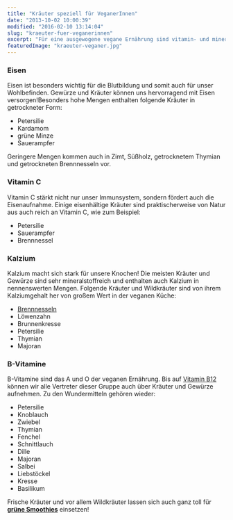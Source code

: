```yaml
---
title: "Kräuter speziell für VeganerInnen"
date: "2013-10-02 10:00:39"
modified: "2016-02-10 13:14:04"
slug: "kraeuter-fuer-veganerinnen"
excerpt: "Für eine ausgewogene vegane Ernährung sind vitamin- und mineralstoffreiche Pflanzen ein absolutes Muss! Gott sei Dank, finden wir in der Natur eine große Auswahl. Doch welche sind die richtigen für eine ausgewogene vegane Ernährung?"
featuredImage: "kraeuter-veganer.jpg"
---
```


### Eisen

Eisen ist besonders wichtig für die Blutbildung und somit auch für unser Wohlbefinden. Gewürze und Kräuter können uns hervorragend mit Eisen versorgen!Besonders hohe Mengen enthalten folgende Kräuter in getrockneter Form:

*   Petersilie
*   Kardamom
*   grüne Minze
*   Sauerampfer

Geringere Mengen kommen auch in Zimt, Süßholz, getrocknetem Thymian und getrockneten Brennnesseln vor.

### Vitamin C

Vitamin C stärkt nicht nur unser Immunsystem, sondern fördert auch die Eisenaufnahme. Einige eisenhältige Kräuter sind praktischerweise von Natur aus auch reich an Vitamin C, wie zum Beispiel:

*   Petersilie
*   Sauerampfer
*   Brennnessel

### Kalzium

Kalzium macht sich stark für unsere Knochen! Die meisten Kräuter und Gewürze sind sehr mineralstoffreich und enthalten auch Kalzium in nennenswerten Mengen. Folgende Kräuter und Wildkräuter sind von ihrem Kalziumgehalt her von großem Wert in der veganen Küche:

*   [Brennnesseln](https://www.veganblatt.com/heimische-superfoods-brennnessel)
*   Löwenzahn
*   Brunnenkresse
*   Petersilie
*   Thymian
*   Majoran

### B-Vitamine

B-Vitamine sind das A und O der veganen Ernährung. Bis auf [Vitamin B12](https://www.veganblatt.com/vitamin-b12) können wir alle Vertreter dieser Gruppe auch über Kräuter und Gewürze aufnehmen. Zu den Wundermitteln gehören wieder:

*   Petersilie
*   Knoblauch
*   Zwiebel
*   Thymian
*   Fenchel
*   Schnittlauch
*   Dille
*   Majoran
*   Salbei
*   Liebstöckel
*   Kresse
*   Basilikum

Frische Kräuter und vor allem Wildkräuter lassen sich auch ganz toll für [**grüne Smoothies**](https://www.veganblatt.com/smoothies-statt-medizin) einsetzen!